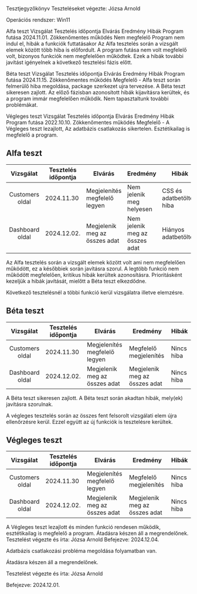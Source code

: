 Tesztjegyzőkönyv
Teszteléseket végezte: Józsa Arnold

Operációs rendszer: Win11

Alfa teszt
Vizsgálat	Tesztelés időpontja	Elvárás	Eredmény	Hibák
Program futása	2024.11.01.	Zökkenőmentes működés	Nem megfelelő	Program nem indul el, hibák a funkciók futtatásakor
Az Alfa tesztelés során a vizsgált elemek között több hiba is előfordult. A program futása nem volt megfelelő volt, bizonyos funkciók nem megfelelően működtek. Ezek a hibák további javítást igényelnek a következő tesztelési fázis előtt.

Béta teszt
Vizsgálat	Tesztelés időpontja	Elvárás	Eredmény	Hibák
Program futása	2024.11.15.	Zökkenőmentes működés	Megfelelő	-
Alfa teszt során felmerülő hiba megoldása, package szerkezet ujra tervezése.
A Béta teszt sikeresen zajlott. Az előző fázisban azonosított hibák kijavításra kerültek, és a program immár megfelelően működik. Nem tapasztaltunk további problémákat.


Végleges teszt
Vizsgálat	Tesztelés időpontja	Elvárás	Eredmény	Hibák
Program futása	2022.10.10.	Zökkenőmentes működés	Megfelelő	-
A Végleges teszt lezajlott, Az adatbázis csatlakozás sikertelen. Esztétikailag is megfelelő a program.


## Alfa teszt

| Vizsgálat | Tesztelés időpontja | Elvárás | Eredmény | Hibák |
| :-: | --- | --- | --- | --- |
| Customers oldal | 2024.11.30 | Megjelenítés megfelelő legyen | Nem jelenik meg helyesen | CSS és adatbetöltési hiba |
| Dashboard oldal | 2024.12.02. | Megjelenik meg az összes adat | Nem jelenik meg az összes adat | Hiányos adatbetöltés |


Az Alfa tesztelés során a vizsgált elemek között volt ami nem megfelelően működött, ez a későbbiek során javításra szorul.
A legtöbb funkció nem működött megfelelően, kritikus hibák kerültek azonosításra.
Prioritásként kezeljük a hibák javítását, mielőtt a Béta teszt elkezdődne.

Következő tesztelésnél a többi funkció kerül vizsgálatra illetve elemzésre.
## Béta teszt

| Vizsgálat | Tesztelés időpontja | Elvárás | Eredmény | Hibák |
| :-: | --- | --- | --- | --- |
| Customers oldal | 2024.11.30 | Megjelenítés megfelelő legyen | Megfelelő megjelenítés | Nincs hiba |
| Dashboard oldal | 2024.12.02. | Megjelenik meg az összes adat | Megjelenik meg az összes adat | Nincs hiba |

A Béta teszt sikeresen zajlott.
A Béta teszt során akadtan hibák, mely(ek) javításra szorulnak.

A végleges tesztelés során az összes fent felsorolt vizsgálati elem újra ellenőrzésre kerül. Ezzel együtt az új funkciók is tesztelésre kerültek.

## Végleges teszt
| Vizsgálat | Tesztelés időpontja | Elvárás | Eredmény | Hibák |
| :-: | --- | --- | --- | --- |
| Customers oldal | 2024.11.30 | Megjelenítés megfelelő legyen | Megfelelő megjelenítés | Nincs hiba |
| Dashboard oldal | 2024.12.02. | Megjelenik meg az összes adat | Megjelenik meg az összes adat | Nincs hiba |

A Végleges teszt lezajlott és minden funkció rendesen működik, esztétikailag is megfelelő a program.
Átadásra készen áll a megrendelőnek.
Tesztelést végezte és írta: Józsa Arnold
Befejezve: 2024.12.04.

Adatbázis csatlakozási probléma megoldása folyamatban van.

Átadásra készen áll a megrendelőnek.

Tesztelést végezte és írta: Józsa Arnold

Befejezve: 2024.12.01.
